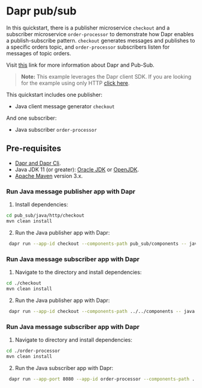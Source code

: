 # Dapr pub/sub

 In this quickstart, there is a publisher microservice `checkout` and a subscriber microservice `order-processor` to demonstrate how Dapr enables a publish-subscribe pattern. `checkout` generates messages and publishes to a specific orders topic, and `order-processor` subscribers listen for messages of topic orders.

Visit [this](https://docs.dapr.io/developing-applications/building-blocks/pubsub/) link for more information about Dapr and Pub-Sub.

> **Note:** This example leverages the Dapr client SDK.  If you are looking for the example using only HTTP [click here](../http).

This quickstart includes one publisher:

- Java client message generator `checkout`

And one subscriber:

- Java subscriber `order-processor`

## Pre-requisites

* [Dapr and Dapr Cli](https://docs.dapr.io/getting-started/install-dapr/).
* Java JDK 11 (or greater): [Oracle JDK](https://www.oracle.com/technetwork/java/javase/downloads/index.html#JDK11) or [OpenJDK](https://jdk.java.net/11/).
* [Apache Maven](https://maven.apache.org/install.html) version 3.x.

### Run Java message publisher app with Dapr

1. Install dependencies:

<!-- STEP
name: Install Dotnet dependencies
-->

```bash
cd pub_sub/java/http/checkout
mvn clean install
```
<!-- END_STEP -->

2. Run the Java publisher app with Dapr:
<!-- STEP
name: Run Dotnet publisher
expected_stdout_lines:
  - "You're up and running! Both Dapr and your app logs will appear here."
  - 'Published data: 1'
  - 'Published data: 2'
  - "Exited App successfully"
  - "Exited Dapr successfully"
expected_stderr_lines:
output_match_mode: substring
background: true
sleep: 10
-->

```bash
 dapr run --app-id checkout --components-path pub_sub/components -- java -jar pub_sub/java/http/checkout/target/CheckoutService-0.0.1-SNAPSHOT.jar
```
<!-- END_STEP -->

### Run Java message subscriber app with Dapr


1. Navigate to the directory and install dependencies:

<!-- STEP
name: Install Dotnet dependencies
-->

```bash
cd ./checkout
mvn clean install
```
<!-- END_STEP -->

2. Run the Java publisher app with Dapr:
<!-- STEP
name: Run Dotnet publisher
working_dir: ./checkout
expected_stdout_lines:
  - "You're up and running! Both Dapr and your app logs will appear here."
  - 'Published data: 1'
  - 'Published data: 2'
  - "Exited App successfully"
  - "Exited Dapr successfully"
expected_stderr_lines:
output_match_mode: substring
background: true
sleep: 10
-->

```bash
 dapr run --app-id checkout --components-path ../../components -- java -jar target/CheckoutService-0.0.1-SNAPSHOT.jar
```
<!-- END_STEP -->

### Run Java message subscriber app with Dapr


1. Navigate to directory and install dependencies:
<!-- STEP
name: Install Dotnet dependencies
-->

```bash
cd ./order-processor
mvn clean install
```
<!-- END_STEP -->

2. Run the Java subscriber app with Dapr:
<!-- STEP
name: Run Dotnet publisher
working_dir: ./order-processor
expected_stdout_lines:
  - "You're up and running! Both Dapr and your app logs will appear here."
  - 'Subscriber received: 2'
  - "Exited Dapr successfully"
  - "Exited App successfully"
expected_stderr_lines:
output_match_mode: substring
background: true
sleep: 10
-->
```bash
 dapr run --app-port 8080 --app-id order-processor --components-path ../../components -- java -jar target/OrderProcessingService-0.0.1-SNAPSHOT.jar
```
<!-- END_STEP -->